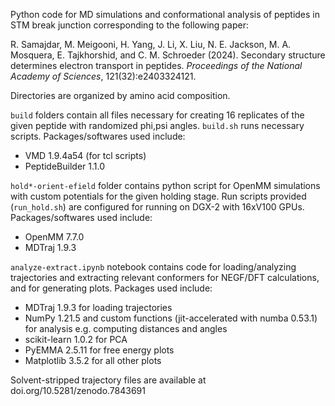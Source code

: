 Python code for MD simulations and conformational analysis of peptides in STM break junction corresponding to the following paper:

R. Samajdar, M. Meigooni, H. Yang, J. Li, X. Liu, N. E. Jackson, M. A. Mosquera, E. Tajkhorshid, and C. M. Schroeder (2024). Secondary structure determines electron transport in peptides. *Proceedings of the National Academy of Sciences*, 121(32):e2403324121.


Directories are organized by amino acid composition. 


`build` folders contain all files necessary for creating 16 replicates of the given peptide with randomized phi,psi angles. `build.sh` runs necessary scripts. Packages/softwares used include:
 - VMD 1.9.4a54 (for tcl scripts)
 - PeptideBuilder 1.1.0


`hold*-orient-efield` folder contains python script for OpenMM simulations with custom potentials for the given holding stage. Run scripts provided (`run_hold.sh`) are configured for running on DGX-2 with 16xV100 GPUs. Packages/softwares used include:
 - OpenMM 7.7.0
 - MDTraj 1.9.3


`analyze-extract.ipynb` notebook contains code for loading/analyzing trajectories and extracting relevant conformers for NEGF/DFT calculations, and for generating plots. Packages used include:
 - MDTraj 1.9.3 for loading trajectories
 - NumPy 1.21.5 and custom functions (jit-accelerated with numba 0.53.1) for analysis e.g. computing distances and angles
 - scikit-learn 1.0.2 for PCA
 - PyEMMA 2.5.11 for free energy plots
 - Matplotlib 3.5.2 for all other plots


Solvent-stripped trajectory files are available at doi.org/10.5281/zenodo.7843691
